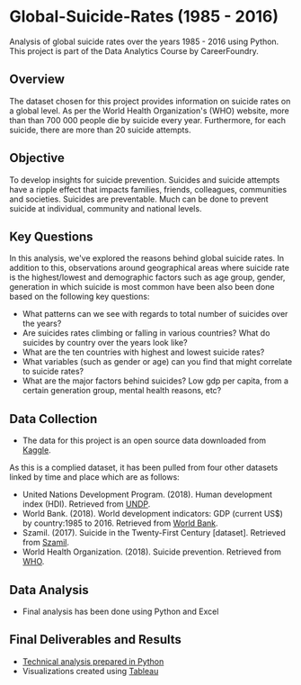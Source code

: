 # Global-Suicide-Rates (1985 - 2016)
Analysis of global suicide rates over the years 1985 - 2016 using Python. This project is part of the Data Analytics Course by CareerFoundry.

## Overview
The dataset chosen for this project provides information on suicide rates on a global level. As per the World Health Organization's (WHO) website, more than than 700 000 people die by suicide every year. Furthermore, for each suicide, there are more than 20 suicide attempts.

## Objective 
To develop insights for suicide prevention. Suicides and suicide attempts have a ripple effect that impacts families, friends, colleagues, communities and societies. Suicides are preventable. Much can be done to prevent suicide at individual, community and national levels. 

## Key Questions
In this analysis, we've explored the reasons behind global suicide rates. In addition to this, observations around geographical areas where suicide rate is the highest/lowest and demographic factors such as age group, gender, generation in which suicide is most common have been also been done based on the following key questions:
* What patterns can we see with regards to total number of suicides over the years?
* Are suicides rates climbing or falling in various countries? What do suicides by country over the years look like?
* What are the ten countries with highest and lowest suicide rates?
* What variables (such as gender or age) can you find that might correlate to suicide rates?
* What are the major factors behind suicides? Low gdp per capita, from a certain generation group, mental health reasons, etc?

## Data Collection
* The data for this project is an open source data downloaded from [Kaggle](https://www.kaggle.com/datasets/russellyates88/suicide-rates-overview-1985-to-2016?select=master.csv).  

As this is a complied dataset, it has been pulled from four other datasets linked by time and place which are as follows:

* United Nations Development Program. (2018). Human development index (HDI). Retrieved from [UNDP](http://hdr.undp.org/en/indicators/137506).
* World Bank. (2018). World development indicators: GDP (current US$) by country:1985 to 2016. Retrieved from [World Bank](http://databank.worldbank.org/data/source/world-development-indicators#).
* Szamil. (2017). Suicide in the Twenty-First Century [dataset]. Retrieved from [Szamil](https://www.kaggle.com/szamil/suicide-in-the-twenty-first-century/notebook).
* World Health Organization. (2018). Suicide prevention. Retrieved from [WHO](http://www.who.int/mental_health/suicide-prevention/en/).

## Data Analysis
* Final analysis has been done using Python and Excel

## Final Deliverables and Results 
* [Technical analysis prepared in Python](https://github.com/ayshahassan/Global-Suicide-Rates/tree/main/03%20Scripts) 
* Visualizations created using [Tableau](https://public.tableau.com/app/profile/aysha.kalam/viz/Project6_16745151276640/Story#guest=n&2)
